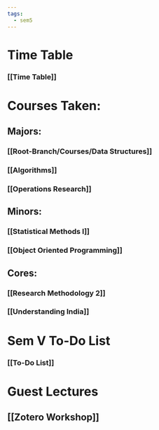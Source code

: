 ```yaml
---
tags:
  - sem5
---
```

# Time Table
### [[Time Table]]
# Courses Taken:

## Majors:
### [[Root-Branch/Courses/Data Structures]]
### [[Algorithms]]
### [[Operations Research]]

## Minors:
### [[Statistical Methods I]]
### [[Object Oriented Programming]]

## Cores:
### [[Research Methodology 2]]
### [[Understanding India]]

# Sem V To-Do List
### [[To-Do List]]

# Guest Lectures
## [[Zotero Workshop]]
